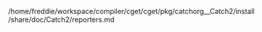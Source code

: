 /home/freddie/workspace/compiler/cget/cget/pkg/catchorg__Catch2/install/share/doc/Catch2/reporters.md